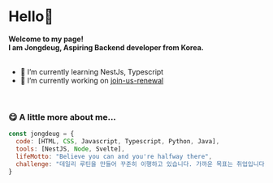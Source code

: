 # Hello👋 

**Welcome to my page!**
<br>
**I am Jongdeug, Aspiring Backend developer from Korea.**
<br>
<br>

- 🌱 I’m currently learning NestJs, Typescript
- 🔭 I’m currently working on [join-us-renewal](https://github.com/JongDeug/join-us-renewal)
<br>

### 😋 A little more about me...

```javascript
const jongdeug = {
  code: [HTML, CSS, Javascript, Typescript, Python, Java],
  tools: [NestJS, Node, Svelte],
  lifeMotto: "Believe you can and you're halfway there",
  challenge: "데일리 루틴을 만들어 꾸준히 이행하고 있습니다. 가까운 목표는 취업입니다:)"
}
